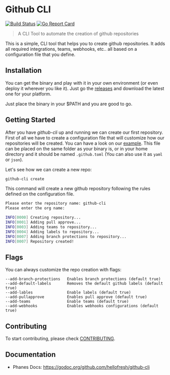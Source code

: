 # Github CLI

[![Build Status](https://travis-ci.org/hellofresh/github-cli.svg?branch=master)](https://travis-ci.org/hellofresh/phanes)
[![Go Report Card](https://goreportcard.com/badge/github.com/hellofresh/github-cli)](https://goreportcard.com/report/github.com/hellofresh/phanes)

> A CLI Tool to automate the creation of github repositories

This is a simple, CLI tool that helps you to create github repositories. 
It adds all required integrations, teams, webhooks, etc.. all based on a configuration file that you define.

## Installation

You can get the binary and play with it in your own environment (or even deploy it wherever you like it).
Just go the [releases](https://github.com/hellofresh/github-cli/releases) and download the latest one for your platform.

Just place the binary in your $PATH and you are good to go.

## Getting Started

After you have *github-cli* up and running we can create our first repository.
First of all we have to create a configuration file that will customize how our repositories will be created. You can have a look on our [example](.github.sample.toml).
This file can be placed on the same folder as your binary is, or in your home directory and it should be named `.github.toml` (You can also use it as `yaml` or `json`).

Let's see how we can create a new repo:

```sh
github-cli create
```

This command will create a new github repository following the rules defined on the configuration file.

```sh
Please enter the repository name: github-cli
Please enter the org name:

INFO[0000] Creating repository...
INFO[0001] Adding pull approve...
INFO[0003] Adding teams to repository...
INFO[0004] Adding labels to repository...
INFO[0007] Adding branch protections to repository...
INFO[0007] Repository created!
```

## Flags

You can always customize the repo creation with flags:

```
--add-branch-protections   Enables branch protections (default true)
--add-default-labels       Removes the default github labels (default true)
--add-lables               Enable labels (default true)
--add-pullapprove          Enables pull approve (default true)
--add-teams                Enable teams (default true)
--add-webhooks             Enables webhooks configurations (default true)
```

## Contributing

To start contributing, please check [CONTRIBUTING](CONTRIBUTING.md).

## Documentation

* Phanes Docs: https://godoc.org/github.com/hellofresh/github-cli
